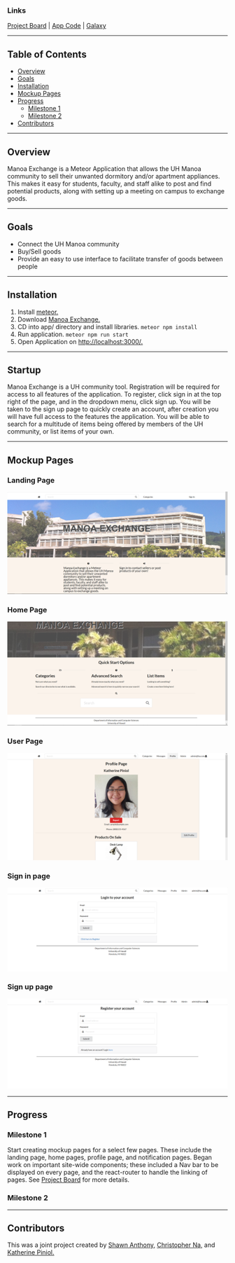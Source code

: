 ### Links 

[Project Board](https://github.com/manoaexchange/manoaexchange/projects) | [App Code](https://github.com/manoaexchange/manoaexchange) | [Galaxy](https://galaxy.meteor.com/app/manoaexchange.meteorapp.com) 

---

## Table of Contents
* [Overview](#overview)
* [Goals](#goals)
* [Installation](#installation)
* [Mockup Pages](#mockup-pages)
* [Progress](#progress)
  * [Milestone 1](#milestone-1)
   * [Milestone 2](#milestone-2)
* [Contributors](#contributors)

---

## Overview

Manoa Exchange is a Meteor Application that allows the UH Manoa community to sell their unwanted dormitory and/or apartment appliances. This makes it easy for students, faculty, and staff alike to post and find potential products, along with setting up a meeting on campus to exchange goods. 

---

## Goals 

* Connect the UH Manoa community 
* Buy/Sell goods
* Provide an easy to use interface to facilitate transfer of goods between people

---

## Installation 

1. Install [meteor.](https://www.meteor.com/install)
2. Download [Manoa Exchange.](https://github.com/manoaexchange/manoaexchange)
3. CD into app/ directory and install libraries.
`meteor npm install`
4. Run application.
`meteor npm run start`
5. Open Application on [http://localhost:3000/.](http://localhost:3000/)

---

## Startup

Manoa Exchange is a UH community tool.  Registration will be required for access to all features of the application.  To register, click sign in at the top right of the page, and in the dropdown menu, click sign up.  You will be taken to the sign up page to quickly create an account, after creation you will have full access to the features the application.  You will be able to search for a multitude of items being offered by members of the UH community, or list items of your own.

---

## Mockup Pages

### Landing Page
<img src="images/landing.PNG">

### Home Page
<img src="images/home.PNG">

### User Page
<img src="images/profile.PNG">

### Sign in page
<img src="images/signin.PNG">

### Sign up page
<img src="images/signup.PNG">

---

## Progress

### Milestone 1

Start creating mockup pages for a select few pages. These include the landing page, home pages, profile page, and notification pages.  Began work on important site-wide components; these included a Nav bar to be displayed on every page, and the react-router to handle the linking of pages.
See [Project Board](https://github.com/manoaexchange/manoaexchange/projects/1) for more details.

### Milestone 2

---

## Contributors

This was a joint project created by [Shawn Anthony,](https://shawn-anthony.github.io/ "Shawn Anthony") [Christopher Na,](https://chrisn3.github.io/ "Christopher Na") and [Katherine Piniol.](https://piniolk.github.io/ "Katherine Piniol")
